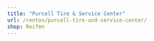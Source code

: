 ```yaml
---
title: "Purcell Tire & Service Center"
url: /renton/purcell-tire-und-service-center/
shop: Reifen
---
```

